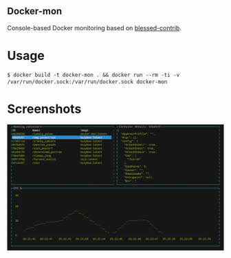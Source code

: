 Docker-mon
----------

Console-based Docker monitoring based on [blessed-contrib](https://github.com/yaronn/blessed-contrib).

# Usage

    $ docker build -t docker-mon . && docker run --rm -ti -v /var/run/docker.sock:/var/run/docker.sock docker-mon

# Screenshots

![sample](screenshots/screen1.png)
